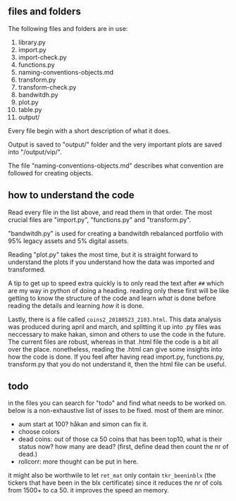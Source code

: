 ## files and folders

The following files and folders are in use:

1. library.py
1. import.py
1. import-check.py
1. functions.py
1. naming-conventions-objects.md
1. transform.py
1. transform-check.py
1. bandwitdh.py
1. plot.py
1. table.py
1. output/


Every file begin with a short description of what it does.

Output is saved to "output/" folder and the very important plots are saved into "/output/vip/".

The file "naming-conventions-objects.md" describes what convention are followed for creating objects.


## how to understand the code

Read every file in the list above, and read them in that order. The most crucial files are "import.py", "functions.py" and "transform.py".

"bandwitdh.py" is used for creating a bandwitdh rebalanced portfolio with 95% legacy assets and 5% digital assets.

Reading "plot.py" takes the most time, but it is straight forward to understand the plots if you understand how the data was imported and transformed.

A tip to get up to speed extra quickly is to only read the text after `##` which are my way in python of doing a heading. reading only these first will be like getting to know the structure of the code and learn _what_ is done before reading the details and learning _how_ it is done.

Lastly, there is a file called `coins2_20180523_2103.html`. This data analysis was produced during april and march, and splitting it up into .py files was neccessary to make hakan, simon and others to use the code in the future. The current files are robust, whereas in that .html file the code is a bit all over the place. nonetheless, reading the .html can give some insights into how the code is done. If you feel after having read import.py, functions.py, transform.py that you do not understand it, then the html file can be useful.

## todo

in the files you can search for "todo" and find what needs to be worked on. below is a non-exhaustive list of isses to be fixed. most of them are minor.

- aum start at 100? håkan and simon can fix it.
- choose colors
- dead coins: out of those ca 50 coins that has been top10, what is their status now? how many are dead? (first, define dead then count the nr of dead.)
- rollcorr: more thought can be put in here.

it might also be worthwile to let `ret_mat` only contain `tkr_beeninblx` (the tickers that have been in the blx certificate) since it reduces the nr of cols from 1500+ to ca 50. it improves the speed an memory.  
